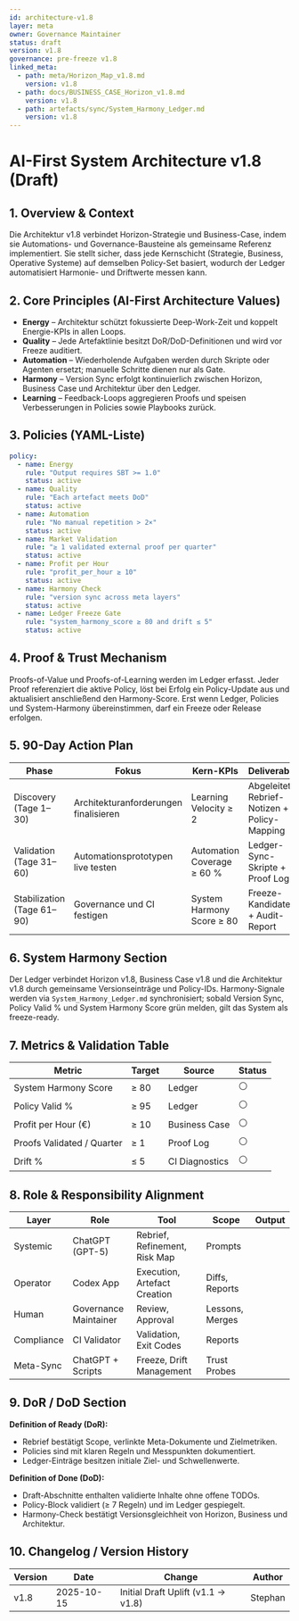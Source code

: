 ```yaml
---
id: architecture-v1.8
layer: meta
owner: Governance Maintainer
status: draft
version: v1.8
governance: pre-freeze v1.8
linked_meta:
  - path: meta/Horizon_Map_v1.8.md
    version: v1.8
  - path: docs/BUSINESS_CASE_Horizon_v1.8.md
    version: v1.8
  - path: artefacts/sync/System_Harmony_Ledger.md
    version: v1.8
---
```


# AI-First System Architecture v1.8 (Draft)

## 1. Overview & Context
Die Architektur v1.8 verbindet Horizon-Strategie und Business-Case, indem sie Automations- und Governance-Bausteine als gemeinsame Referenz implementiert. Sie stellt sicher, dass jede Kernschicht (Strategie, Business, Operative Systeme) auf demselben Policy-Set basiert, wodurch der Ledger automatisiert Harmonie- und Driftwerte messen kann.

## 2. Core Principles (AI-First Architecture Values)
- **Energy** – Architektur schützt fokussierte Deep-Work-Zeit und koppelt Energie-KPIs in allen Loops.
- **Quality** – Jede Artefaktlinie besitzt DoR/DoD-Definitionen und wird vor Freeze auditiert.
- **Automation** – Wiederholende Aufgaben werden durch Skripte oder Agenten ersetzt; manuelle Schritte dienen nur als Gate.
- **Harmony** – Version Sync erfolgt kontinuierlich zwischen Horizon, Business Case und Architektur über den Ledger.
- **Learning** – Feedback-Loops aggregieren Proofs und speisen Verbesserungen in Policies sowie Playbooks zurück.

## 3. Policies (YAML-Liste)
```yaml
policy:
  - name: Energy
    rule: "Output requires SBT >= 1.0"
    status: active
  - name: Quality
    rule: "Each artefact meets DoD"
    status: active
  - name: Automation
    rule: "No manual repetition > 2×"
    status: active
  - name: Market Validation
    rule: "≥ 1 validated external proof per quarter"
    status: active
  - name: Profit per Hour
    rule: "profit_per_hour ≥ 10"
    status: active
  - name: Harmony Check
    rule: "version sync across meta layers"
    status: active
  - name: Ledger Freeze Gate
    rule: "system_harmony_score ≥ 80 and drift ≤ 5"
    status: active
```

## 4. Proof & Trust Mechanism
Proofs-of-Value und Proofs-of-Learning werden im Ledger erfasst. Jeder Proof referenziert die aktive Policy, löst bei Erfolg ein Policy-Update aus und aktualisiert anschließend den Harmony-Score. Erst wenn Ledger, Policies und System-Harmony übereinstimmen, darf ein Freeze oder Release erfolgen.

## 5. 90-Day Action Plan
| Phase | Fokus | Kern-KPIs | Deliverables |
| --- | --- | --- | --- |
| Discovery (Tage 1–30) | Architekturanforderungen finalisieren | Learning Velocity ≥ 2 | Abgeleitete Rebrief-Notizen + Policy-Mapping |
| Validation (Tage 31–60) | Automationsprototypen live testen | Automation Coverage ≥ 60 % | Ledger-Sync-Skripte + Proof Logs |
| Stabilization (Tage 61–90) | Governance und CI festigen | System Harmony Score ≥ 80 | Freeze-Kandidaten + Audit-Report |

## 6. System Harmony Section
Der Ledger verbindet Horizon v1.8, Business Case v1.8 und die Architektur v1.8 durch gemeinsame Versionseinträge und Policy-IDs. Harmony-Signale werden via `System_Harmony_Ledger.md` synchronisiert; sobald Version Sync, Policy Valid % und System Harmony Score grün melden, gilt das System als freeze-ready.

## 7. Metrics & Validation Table
| Metric | Target | Source | Status |
| --- | --- | --- | --- |
| System Harmony Score | ≥ 80 | Ledger | ⚪ |
| Policy Valid % | ≥ 95 | Ledger | ⚪ |
| Profit per Hour (€) | ≥ 10 | Business Case | ⚪ |
| Proofs Validated / Quarter | ≥ 1 | Proof Log | ⚪ |
| Drift % | ≤ 5 | CI Diagnostics | ⚪ |

## 8. Role & Responsibility Alignment
| Layer | Role | Tool | Scope | Output |
| --- | --- | --- | --- | --- |
| Systemic | ChatGPT (GPT-5) | Rebrief, Refinement, Risk Map | Prompts |  |
| Operator | Codex App | Execution, Artefact Creation | Diffs, Reports |  |
| Human | Governance Maintainer | Review, Approval | Lessons, Merges |  |
| Compliance | CI Validator | Validation, Exit Codes | Reports |  |
| Meta-Sync | ChatGPT + Scripts | Freeze, Drift Management | Trust Probes |  |

## 9. DoR / DoD Section
**Definition of Ready (DoR):**
- Rebrief bestätigt Scope, verlinkte Meta-Dokumente und Zielmetriken.
- Policies sind mit klaren Regeln und Messpunkten dokumentiert.
- Ledger-Einträge besitzen initiale Ziel- und Schwellenwerte.

**Definition of Done (DoD):**
- Draft-Abschnitte enthalten validierte Inhalte ohne offene TODOs.
- Policy-Block validiert (≥ 7 Regeln) und im Ledger gespiegelt.
- Harmony-Check bestätigt Versionsgleichheit von Horizon, Business und Architektur.

## 10. Changelog / Version History
| Version | Date | Change | Author |
| --- | --- | --- | --- |
| v1.8 | 2025-10-15 | Initial Draft Uplift (v1.1 → v1.8) | Stephan |
